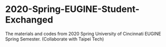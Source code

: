 # 2020-Spring-EUGINE-Student-Exchanged
The materials and codes from 2020 Spring University of Cincinnati EUGINE Spring Semester. (Collaborate with Taipei Tech)

